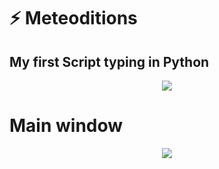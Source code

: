 # ⚡  Meteoditions
## My first Script typing in Python

<p align="center">
  <img src="https://user-images.githubusercontent.com/87090118/160749839-c2b89b22-2dc0-49f6-baac-22cc36ec8750.png">
</p>

#  Main window
<p align="center">
  <img src="https://user-images.githubusercontent.com/87090118/160759537-ceb248c6-5718-401c-bd5f-a3f042619c0b.png">
</p>


